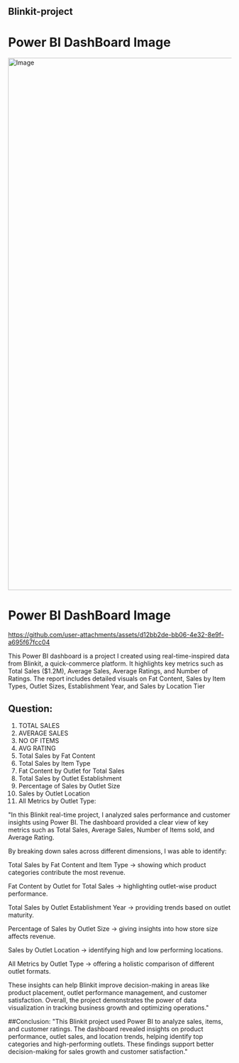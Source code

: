 ## Blinkit-project
# Power BI DashBoard Image
<img width="1920" height="1200" alt="Image" src="https://github.com/user-attachments/assets/61077093-78a4-4ca0-b9c4-a118fe0831c6" />

# Power BI DashBoard Image
https://github.com/user-attachments/assets/d12bb2de-bb06-4e32-8e9f-a695f67fcc04

This Power BI dashboard is a project I created using real-time-inspired data from Blinkit, a quick-commerce platform. 
It highlights key metrics such as Total Sales ($1.2M), Average Sales, Average Ratings, and Number of Ratings. 
The report includes detailed visuals on Fat Content, Sales by Item Types, Outlet Sizes, Establishment Year, and Sales by Location Tier

## Question:
1. TOTAL SALES
2.  AVERAGE SALES
3.  NO OF ITEMS
4.  AVG RATING
5.  Total Sales by Fat Content
6.  Total Sales by Item Type
7.  Fat Content by Outlet for Total Sales
8.  Total Sales by Outlet Establishment
9.  Percentage of Sales by Outlet Size
10.  Sales by Outlet Location
11.  All Metrics by Outlet Type:

"In this Blinkit real-time project, I analyzed sales performance and customer insights using Power BI. The dashboard provided a clear view of key metrics such as Total Sales, Average Sales, Number of Items sold, and Average Rating.

By breaking down sales across different dimensions, I was able to identify:

Total Sales by Fat Content and Item Type → showing which product categories contribute the most revenue.

Fat Content by Outlet for Total Sales → highlighting outlet-wise product performance.

Total Sales by Outlet Establishment Year → providing trends based on outlet maturity.

Percentage of Sales by Outlet Size → giving insights into how store size affects revenue.

Sales by Outlet Location → identifying high and low performing locations.

All Metrics by Outlet Type → offering a holistic comparison of different outlet formats.

These insights can help Blinkit improve decision-making in areas like product placement, outlet performance management, and customer satisfaction. Overall, the project demonstrates the power of data visualization in tracking business growth and optimizing operations."

##Conclusion:
"This Blinkit project used Power BI to analyze sales, items, and customer ratings. The dashboard revealed insights on product performance, outlet sales, and location trends, helping identify top categories and high-performing outlets. These findings support better decision-making for sales growth and customer satisfaction."
